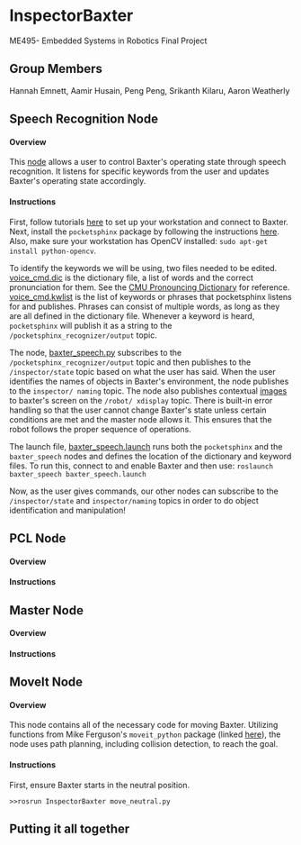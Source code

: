 # InspectorBaxter
ME495- Embedded Systems in Robotics Final Project

## Group Members
Hannah Emnett, Aamir Husain, Peng Peng, Srikanth Kilaru, Aaron Weatherly


## Speech Recognition Node

#### Overview
This [node][baxter_speech] allows a user to control Baxter's operating state through speech
recognition. It listens for specific keywords from the user and updates Baxter's operating
state accordingly.

#### Instructions
First, follow tutorials [here][baxter_tutorials] to set up your workstation and connect to Baxter.
Next, install the `pocketsphinx` package by following the instructions [here][pocketsphinx].
Also, make sure your workstation has OpenCV installed: `sudo apt-get install python-opencv`.

To identify the keywords we will be using, two files needed to be edited. [voice_cmd.dic][dic]
is the dictionary file, a list of words and the correct pronunciation for them. See the
[CMU Pronouncing Dictionary][cmu] for reference. [voice_cmd.kwlist][kwlist] is the list of keywords
or phrases that pocketsphinx listens for and publishes. Phrases can consist of multiple words, as
long as they are all defined in the dictionary file. Whenever a keyword is heard, `pocketsphinx`
will publish it as a string to the `/pocketsphinx_recognizer/output` topic.

The node, [baxter_speech.py][baxter_speech.py] subscribes to the `/pocketsphinx_recognizer/output`
topic and then publishes to the `/inspector/state` topic based on what the user has said. When the
user identifies the names of objects in Baxter's environment, the node publishes to the `inspector/
naming` topic. The node also publishes contextual [images][images] to baxter's screen on the `/robot/
xdisplay` topic. There is built-in error handling so that the user cannot change Baxter's state unless
certain conditions are met and the master node allows it. This ensures that the robot follows the
proper sequence of operations.

The launch file, [baxter_speech.launch][baxter_speech.launch] runs both the `pocketsphinx`
and the `baxter_speech` nodes and defines the location of the dictionary and keyword files. To run
this, connect to and enable Baxter and then use: `roslaunch baxter_speech baxter_speech.launch`

Now, as the user gives commands, our other nodes can subscribe to the `/inspector/state` and
`inspector/naming` topics in order to do object identification and manipulation!


## PCL Node

#### Overview

#### Instructions


## Master Node

#### Overview

#### Instructions


## MoveIt Node

#### Overview
This node contains all of the necessary code for moving Baxter. Utilizing functions from Mike Ferguson's `moveit_python` package (linked [here](https://github.com/mikeferguson/moveit_python)), the node uses path planning, including collision detection, to reach the goal.

#### Instructions
First, ensure Baxter starts in the neutral position.
```
>>rosrun InspectorBaxter move_neutral.py
```


## Putting it all together



[baxter_speech]: https://github.com/weatherman03/baxter_speech
[baxter_tutorials]: http://sdk.rethinkrobotics.com/wiki/Baxter_Setup
[pocketsphinx]: https://github.com/UTNuclearRoboticsPublic/pocketsphinx
[dic]: https://github.com/weatherman03/baxter_speech/blob/master/vocab/voice_cmd.dic
[cmu]: http://www.speech.cs.cmu.edu/cgi-bin/cmudict
[kwlist]: https://github.com/weatherman03/baxter_speech/blob/master/vocab/voice_cmd.kwlist
[baxter_speech.py]: https://github.com/weatherman03/baxter_speech/blob/master/src/baxter_speech.py
[images]: https://github.com/weatherman03/baxter_speech/tree/master/images
[baxter_speech.launch]: https://github.com/weatherman03/baxter_speech/blob/master/launch/baxter_speech.launch
